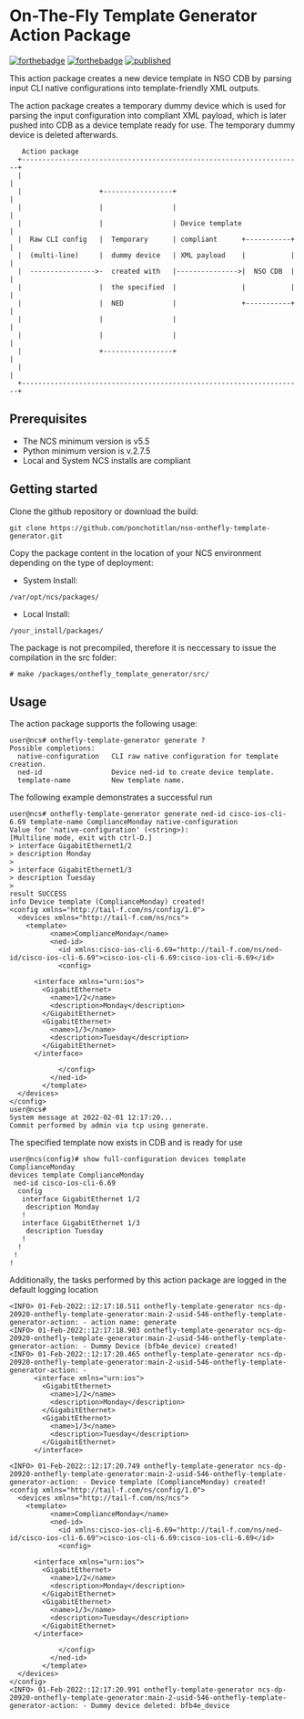 # On-The-Fly Template Generator Action Package

[![forthebadge](https://forthebadge.com/images/badges/built-with-love.svg)](https://forthebadge.com)
[![forthebadge](https://forthebadge.com/images/badges/made-with-python.svg)](https://forthebadge.com)
[![published](https://static.production.devnetcloud.com/codeexchange/assets/images/devnet-published.svg)](https://developer.cisco.com/codeexchange/github/repo/ponchotitlan/nso-onthefly-template-generator)

This action package creates a new device template in NSO CDB by parsing input CLI native configurations into template-friendly XML outputs.

The action package creates a temporary dummy device which is used for parsing the input configuration into compliant XML payload, which is later pushed into CDB as a device template ready for use. The temporary dummy device is deleted afterwards.

```
   Action package
  +---------------------------------------------------------------------+
  |                                                                     | 
  |                   +-----------------+                               | 
  |                   |                 |                               | 
  |                   |                 | Device template               | 
  |  Raw CLI config   |  Temporary      | compliant      +-----------+  | 
  |  (multi-line)     |  dummy device   | XML payload    |           |  | 
  |  ---------------->-  created with   |--------------->|  NSO CDB  |  | 
  |                   |  the specified  |                |           |  | 
  |                   |  NED            |                +-----------+  | 
  |                   |                 |                               | 
  |                   |                 |                               | 
  |                   +-----------------+                               | 
  |                                                                     | 
  +---------------------------------------------------------------------+ 
```

## Prerequisites
- The NCS minimum version is v5.5
- Python minimum version is v.2.7.5
- Local and System NCS installs are compliant

## Getting started
Clone the github repository or download the build:
```
git clone https://github.com/ponchotitlan/nso-onthefly-template-generator.git
```
Copy the package content in the location of your NCS environment depending on the type of deployment:

- System Install:
```
/var/opt/ncs/packages/
```

- Local Install:
```
/your_install/packages/
```

The package is not precompiled, therefore it is neccessary to issue the compilation in the src folder:
```
# make /packages/onthefly_template_generator/src/
```

## Usage
The action package supports the following usage:
```
user@ncs# onthefly-template-generator generate ?
Possible completions:
  native-configuration   CLI raw native configuration for template creation.
  ned-id                 Device ned-id to create device template.
  template-name          New template name.
```

The following example demonstrates a successful run
```
user@ncs# onthefly-template-generator generate ned-id cisco-ios-cli-6.69 template-name ComplianceMonday native-configuration  
Value for 'native-configuration' (<string>): 
[Multiline mode, exit with ctrl-D.]
> interface GigabitEthernet1/2
> description Monday
> 
> interface GigabitEthernet1/3
> description Tuesday
> 
result SUCCESS
info Device template (ComplianceMonday) created!
<config xmlns="http://tail-f.com/ns/config/1.0">
  <devices xmlns="http://tail-f.com/ns/ncs">
    <template>
          <name>ComplianceMonday</name>
          <ned-id>
            <id xmlns:cisco-ios-cli-6.69="http://tail-f.com/ns/ned-id/cisco-ios-cli-6.69">cisco-ios-cli-6.69:cisco-ios-cli-6.69</id>
            <config>
              
      <interface xmlns="urn:ios">
        <GigabitEthernet>
          <name>1/2</name>
          <description>Monday</description>
        </GigabitEthernet>
        <GigabitEthernet>
          <name>1/3</name>
          <description>Tuesday</description>
        </GigabitEthernet>
      </interface>
    
            </config>
          </ned-id>
        </template>
  </devices>
</config>
user@ncs#
System message at 2022-02-01 12:17:20...
Commit performed by admin via tcp using generate.
```

The specified template now exists in CDB and is ready for use
```
user@ncs(config)# show full-configuration devices template ComplianceMonday 
devices template ComplianceMonday
 ned-id cisco-ios-cli-6.69
  config
   interface GigabitEthernet 1/2
    description Monday
   !
   interface GigabitEthernet 1/3
    description Tuesday
   !
  !
 !
!
```

Additionally, the tasks performed by this action package are logged in the default logging location
```
<INFO> 01-Feb-2022::12:17:18.511 onthefly-template-generator ncs-dp-20920-onthefly-template-generator:main-2-usid-546-onthefly-template-generator-action: - action name: generate
<INFO> 01-Feb-2022::12:17:18.903 onthefly-template-generator ncs-dp-20920-onthefly-template-generator:main-2-usid-546-onthefly-template-generator-action: - Dummy Device (bfb4e_device) created!
<INFO> 01-Feb-2022::12:17:20.465 onthefly-template-generator ncs-dp-20920-onthefly-template-generator:main-2-usid-546-onthefly-template-generator-action: - 
      <interface xmlns="urn:ios">
        <GigabitEthernet>
          <name>1/2</name>
          <description>Monday</description>
        </GigabitEthernet>
        <GigabitEthernet>
          <name>1/3</name>
          <description>Tuesday</description>
        </GigabitEthernet>
      </interface>
    
<INFO> 01-Feb-2022::12:17:20.749 onthefly-template-generator ncs-dp-20920-onthefly-template-generator:main-2-usid-546-onthefly-template-generator-action: - Device template (ComplianceMonday) created!
<config xmlns="http://tail-f.com/ns/config/1.0">
  <devices xmlns="http://tail-f.com/ns/ncs">
    <template>
          <name>ComplianceMonday</name>
          <ned-id>
            <id xmlns:cisco-ios-cli-6.69="http://tail-f.com/ns/ned-id/cisco-ios-cli-6.69">cisco-ios-cli-6.69:cisco-ios-cli-6.69</id>
            <config>
              
      <interface xmlns="urn:ios">
        <GigabitEthernet>
          <name>1/2</name>
          <description>Monday</description>
        </GigabitEthernet>
        <GigabitEthernet>
          <name>1/3</name>
          <description>Tuesday</description>
        </GigabitEthernet>
      </interface>
    
            </config>
          </ned-id>
        </template>
  </devices>
</config>
<INFO> 01-Feb-2022::12:17:20.991 onthefly-template-generator ncs-dp-20920-onthefly-template-generator:main-2-usid-546-onthefly-template-generator-action: - Dummy device deleted: bfb4e_device
```
